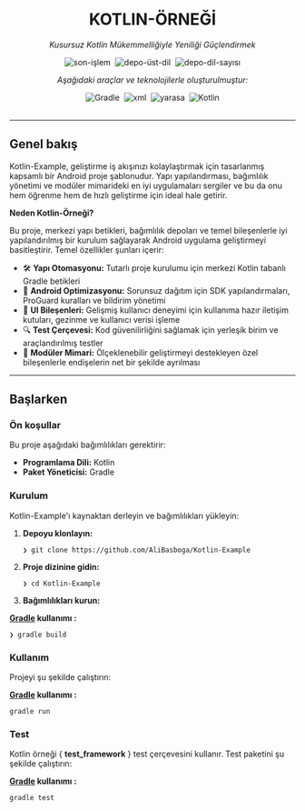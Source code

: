 <div data-state="active" data-orientation="horizontal" role="tabpanel" aria-labelledby="radix-:r15:-trigger-preview" id="radix-:r15:-content-preview" tabindex="0" class="mt-2 ring-offset-background focus-visible:outline-none focus-visible:ring-2 focus-visible:ring-ring focus-visible:ring-offset-2" style=""><div class="border border-border rounded-lg bg-background p-6 shadow-sm"><div class="prose prose-sm md:prose-base lg:prose-lg max-w-none prose-headings:font-bold prose-a:text-blue-600" style="user-select: none;"><div id="top" class="">

<div align="center" class="text-center">
<h1><font style="vertical-align: inherit;"><font style="vertical-align: inherit;">KOTLIN-ÖRNEĞİ</font></font></h1>
<p><em><font style="vertical-align: inherit;"><font style="vertical-align: inherit;">Kusursuz Kotlin Mükemmelliğiyle Yeniliği Güçlendirmek</font></font></em></p>

<img alt="son-işlem" src="https://img.shields.io/github/last-commit/AliBasboga/Kotlin-Example?style=flat&amp;logo=git&amp;logoColor=white&amp;color=0080ff" class="inline-block mx-1" style="margin: 0px 2px;">
<img alt="depo-üst-dil" src="https://img.shields.io/github/languages/top/AliBasboga/Kotlin-Example?style=flat&amp;color=0080ff" class="inline-block mx-1" style="margin: 0px 2px;">
<img alt="depo-dil-sayısı" src="https://img.shields.io/github/languages/count/AliBasboga/Kotlin-Example?style=flat&amp;color=0080ff" class="inline-block mx-1" style="margin: 0px 2px;">
<p><em><font style="vertical-align: inherit;"><font style="vertical-align: inherit;">Aşağıdaki araçlar ve teknolojilerle oluşturulmuştur:</font></font></em></p>
<img alt="Gradle" src="https://img.shields.io/badge/Gradle-02303A.svg?style=flat&amp;logo=Gradle&amp;logoColor=white" class="inline-block mx-1" style="margin: 0px 2px;">
<img alt="xml" src="https://img.shields.io/badge/XML-005FAD.svg?style=flat&amp;logo=XML&amp;logoColor=white" class="inline-block mx-1" style="margin: 0px 2px;">
<img alt="yarasa" src="https://img.shields.io/badge/bat-31369E.svg?style=flat&amp;logo=bat&amp;logoColor=white" class="inline-block mx-1" style="margin: 0px 2px;">
<img alt="Kotlin" src="https://img.shields.io/badge/Kotlin-7F52FF.svg?style=flat&amp;logo=Kotlin&amp;logoColor=white" class="inline-block mx-1" style="margin: 0px 2px;">
</div>
<br>


</ul>
</li>
</ul>
<hr>
<h2><font style="vertical-align: inherit;"><font style="vertical-align: inherit;">Genel bakış</font></font></h2>
<p><font style="vertical-align: inherit;"><font style="vertical-align: inherit;">Kotlin-Example, geliştirme iş akışınızı kolaylaştırmak için tasarlanmış kapsamlı bir Android proje şablonudur. Yapı yapılandırması, bağımlılık yönetimi ve modüler mimarideki en iyi uygulamaları sergiler ve bu da onu hem öğrenme hem de hızlı geliştirme için ideal hale getirir.</font></font></p>
<p><strong><font style="vertical-align: inherit;"><font style="vertical-align: inherit;">Neden Kotlin-Örneği?</font></font></strong></p>
<p><font style="vertical-align: inherit;"><font style="vertical-align: inherit;">Bu proje, merkezi yapı betikleri, bağımlılık depoları ve temel bileşenlerle iyi yapılandırılmış bir kurulum sağlayarak Android uygulama geliştirmeyi basitleştirir. Temel özellikler şunları içerir:</font></font></p>
<ul class="list-disc pl-4 my-0">
<li class="my-0"><font style="vertical-align: inherit;"><font style="vertical-align: inherit;">🛠️ </font></font><strong><font style="vertical-align: inherit;"><font style="vertical-align: inherit;">Yapı Otomasyonu:</font></font></strong><font style="vertical-align: inherit;"><font style="vertical-align: inherit;"> Tutarlı proje kurulumu için merkezi Kotlin tabanlı Gradle betikleri</font></font></li>
<li class="my-0"><font style="vertical-align: inherit;"><font style="vertical-align: inherit;">🚀 </font></font><strong><font style="vertical-align: inherit;"><font style="vertical-align: inherit;">Android Optimizasyonu:</font></font></strong><font style="vertical-align: inherit;"><font style="vertical-align: inherit;"> Sorunsuz dağıtım için SDK yapılandırmaları, ProGuard kuralları ve bildirim yönetimi</font></font></li>
<li class="my-0"><font style="vertical-align: inherit;"><font style="vertical-align: inherit;">🎨 </font></font><strong><font style="vertical-align: inherit;"><font style="vertical-align: inherit;">UI Bileşenleri:</font></font></strong><font style="vertical-align: inherit;"><font style="vertical-align: inherit;"> Gelişmiş kullanıcı deneyimi için kullanıma hazır iletişim kutuları, gezinme ve kullanıcı verisi işleme</font></font></li>
<li class="my-0"><font style="vertical-align: inherit;"><font style="vertical-align: inherit;">🔍 </font></font><strong><font style="vertical-align: inherit;"><font style="vertical-align: inherit;">Test Çerçevesi:</font></font></strong><font style="vertical-align: inherit;"><font style="vertical-align: inherit;"> Kod güvenilirliğini sağlamak için yerleşik birim ve araçlandırılmış testler</font></font></li>
<li class="my-0"><font style="vertical-align: inherit;"><font style="vertical-align: inherit;">🔗 </font></font><strong><font style="vertical-align: inherit;"><font style="vertical-align: inherit;">Modüler Mimari:</font></font></strong><font style="vertical-align: inherit;"><font style="vertical-align: inherit;"> Ölçeklenebilir geliştirmeyi destekleyen özel bileşenlerle endişelerin net bir şekilde ayrılması</font></font></li>
</ul>
<hr>
<h2><font style="vertical-align: inherit;"><font style="vertical-align: inherit;">Başlarken</font></font></h2>
<h3><font style="vertical-align: inherit;"><font style="vertical-align: inherit;">Ön koşullar</font></font></h3>
<p><font style="vertical-align: inherit;"><font style="vertical-align: inherit;">Bu proje aşağıdaki bağımlılıkları gerektirir:</font></font></p>
<ul class="list-disc pl-4 my-0">
<li class="my-0"><strong><font style="vertical-align: inherit;"><font style="vertical-align: inherit;">Programlama Dili:</font></font></strong><font style="vertical-align: inherit;"><font style="vertical-align: inherit;"> Kotlin</font></font></li>
<li class="my-0"><strong><font style="vertical-align: inherit;"><font style="vertical-align: inherit;">Paket Yöneticisi:</font></font></strong><font style="vertical-align: inherit;"><font style="vertical-align: inherit;"> Gradle</font></font></li>
</ul>
<h3><font style="vertical-align: inherit;"><font style="vertical-align: inherit;">Kurulum</font></font></h3>
<p><font style="vertical-align: inherit;"><font style="vertical-align: inherit;">Kotlin-Example'ı kaynaktan derleyin ve bağımlılıkları yükleyin:</font></font></p>
<ol>
<li class="my-0">
<p><strong><font style="vertical-align: inherit;"><font style="vertical-align: inherit;">Depoyu klonlayın:</font></font></strong></p>
<pre><code class="language-sh">❯ git clone https://github.com/AliBasboga/Kotlin-Example
</code></pre>
</li>
<li class="my-0">
<p><strong><font style="vertical-align: inherit;"><font style="vertical-align: inherit;">Proje dizinine gidin:</font></font></strong></p>
<pre><code class="language-sh">❯ cd Kotlin-Example
</code></pre>
</li>
<li class="my-0">
<p><strong><font style="vertical-align: inherit;"><font style="vertical-align: inherit;">Bağımlılıkları kurun:</font></font></strong></p>
</li>
</ol>
<p><strong><font style="vertical-align: inherit;"></font><a href="https://kotlinlang.org/"><font style="vertical-align: inherit;"><font style="vertical-align: inherit;">Gradle</font></font></a><font style="vertical-align: inherit;"><font style="vertical-align: inherit;"> kullanımı </font><font style="vertical-align: inherit;">:</font></font></strong></p>
<pre><code class="language-sh">❯ gradle build
</code></pre>
<h3><font style="vertical-align: inherit;"><font style="vertical-align: inherit;">Kullanım</font></font></h3>
<p><font style="vertical-align: inherit;"><font style="vertical-align: inherit;">Projeyi şu şekilde çalıştırın:</font></font></p>
<p><strong><font style="vertical-align: inherit;"></font><a href="https://kotlinlang.org/"><font style="vertical-align: inherit;"><font style="vertical-align: inherit;">Gradle</font></font></a><font style="vertical-align: inherit;"><font style="vertical-align: inherit;"> kullanımı </font><font style="vertical-align: inherit;">:</font></font></strong></p>
<pre><code class="language-sh">gradle run
</code></pre>
<h3><font style="vertical-align: inherit;"><font style="vertical-align: inherit;">Test</font></font></h3>
<p><font style="vertical-align: inherit;"><font style="vertical-align: inherit;">Kotlin örneği { </font></font><strong><font style="vertical-align: inherit;"><font style="vertical-align: inherit;">test_framework</font></font></strong><font style="vertical-align: inherit;"><font style="vertical-align: inherit;"> } test çerçevesini kullanır. Test paketini şu şekilde çalıştırın:</font></font></p>
<p><strong><font style="vertical-align: inherit;"></font><a href="https://kotlinlang.org/"><font style="vertical-align: inherit;"><font style="vertical-align: inherit;">Gradle</font></font></a><font style="vertical-align: inherit;"><font style="vertical-align: inherit;"> kullanımı </font><font style="vertical-align: inherit;">:</font></font></strong></p>
<pre><code class="language-sh">gradle test
</code></pre>
</div></div></div></div>
